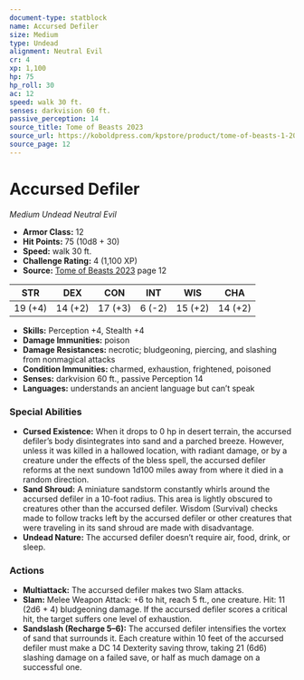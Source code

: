 ```yaml
---
document-type: statblock
name: Accursed Defiler
size: Medium
type: Undead
alignment: Neutral Evil
cr: 4
xp: 1,100
hp: 75
hp_roll: 30
ac: 12
speed: walk 30 ft.
senses: darkvision 60 ft. 
passive_perception: 14
source_title: Tome of Beasts 2023
source_url: https://koboldpress.com/kpstore/product/tome-of-beasts-1-2023-edition/
source_page: 12
---
```


# Accursed Defiler

*Medium* *Undead* *Neutral Evil*

- **Armor Class:** 12
- **Hit Points:** 75 (10d8 + 30)
- **Speed:** walk 30 ft.
- **Challenge Rating:** 4 (1,100 XP)
- **Source:** [Tome of Beasts 2023](https://koboldpress.com/kpstore/product/tome-of-beasts-1-2023-edition/) page 12

| STR | DEX | CON | INT | WIS | CHA |
| --- | --- | --- | --- | --- | --- |
| 19 (+4) | 14 (+2) | 17 (+3) | 6 (-2) | 15 (+2) | 14 (+2) |

- **Skills:** Perception +4, Stealth +4
- **Damage Immunities:** poison
- **Damage Resistances:** necrotic; bludgeoning, piercing, and slashing from nonmagical attacks
- **Condition Immunities:** charmed, exhaustion, frightened, poisoned
- **Senses:** darkvision 60 ft., passive Perception 14
- **Languages:** understands an ancient language but can’t speak

### Special Abilities

- **Cursed Existence:** When it drops to 0 hp in desert terrain, the accursed defiler’s body disintegrates into sand and a parched breeze. However, unless it was killed in a hallowed location, with radiant damage, or by a creature under the effects of the bless spell, the accursed defiler reforms at the next sundown 1d100 miles away from where it died in a random direction.
- **Sand Shroud:** A miniature sandstorm constantly whirls around the accursed defiler in a 10-foot radius. This area is lightly obscured to creatures other than the accursed defiler. Wisdom (Survival) checks made to follow tracks left by the accursed defiler or other creatures that were traveling in its sand shroud are made with disadvantage.
- **Undead Nature:** The accursed defiler doesn’t require air, food, drink, or sleep.

### Actions

- **Multiattack:** The accursed defiler makes two Slam attacks.
- **Slam:** Melee Weapon Attack: +6 to hit, reach 5 ft., one creature. Hit: 11 (2d6 + 4) bludgeoning damage. If the accursed defiler scores a critical hit, the target suffers one level of exhaustion.
- **Sandslash (Recharge 5–6):** The accursed defiler intensifies the vortex of sand that surrounds it. Each creature within 10 feet of the accursed defiler must make a DC 14 Dexterity saving throw, taking 21 (6d6) slashing damage on a failed save, or half as much damage on a successful one.
